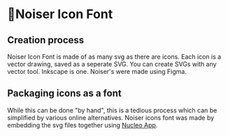 # 📣Noiser Icon Font

## Creation process
Noiser Icon Font is made of as many svg as there are icons. Each icon is a vector drawing, saved as a seperate SVG.
You can create SVGs with any vector tool. Inkscape is one. Noiser's were made using Figma.

## Packaging icons as a font
While this can be done "by hand", this is a tedious process which can be simplified by various online alternatives.
Noiser icons font was made by embedding the svg files together using [Nucleo App](https://nucleoapp.com/).